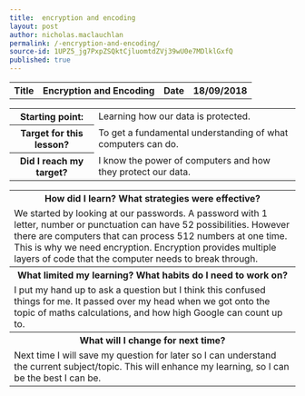 ```yaml
---
title:  encryption and encoding
layout: post
author: nicholas.maclauchlan
permalink: /-encryption-and-encoding/
source-id: 1UPZ5_jg7PxpZSQktCjluomtdZVj39wU0e7MDlklGxfQ
published: true
---
```

<table>
  <tr>
    <th>Title </th>
    <th>Encryption and Encoding</th>
    <th>Date</th>
    <th>18/09/2018</th>
  </tr>
</table>


<table>
  <tr>
    <th>Starting point:</th>
    <td>Learning how our data is protected.</td>
  </tr>
  <tr>
    <th>Target for this lesson?</th>
    <td>To get a fundamental understanding of what computers can do.</td>
  </tr>
  <tr>
    <th>Did I reach my target?</th>
    <td>I know the power of computers and how they protect our data.</td>
  </tr>
</table>


<table>
  <tr>
    <th>How did I learn? What strategies were effective?</th>
  </tr>
  <tr>
    <td>We started by looking at our passwords. A password with 1 letter, number or punctuation can have 52 possibilities. However  there are computers that can process 512 numbers at one time. This is why we need encryption. Encryption provides multiple layers of code that the computer needs to break through.</td>
  </tr>
  <tr>
    <th>What limited my learning? What habits do I need to work on?</th>
  </tr>
  <tr>
    <td>I put my hand up to ask a question but I think this confused things for me. It passed over my head when we got onto the topic of maths calculations, and how high Google can count up to.</td>
  </tr>
  <tr>
    <th>What will I change for next time? </th>
  </tr>
  <tr>
    <td>Next time I will save my question for later so I can understand the current subject/topic. This will enhance my learning, so I can be the best I can be.</td>
  </tr>
</table>


